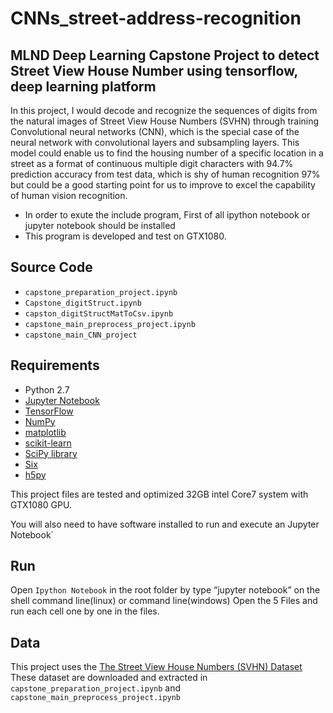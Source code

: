 # CNNs_street-address-recognition
## MLND Deep Learning Capstone Project to detect Street View House Number using tensorflow, deep learning platform  

In this project, I would decode and recognize the sequences of digits from the natural images of Street View House Numbers (SVHN) through training Convolutional neural networks (CNN), which is the special case of the neural network with convolutional layers and subsampling layers.
This model could enable us to find the housing number of a specific location in a street as a format of
continuous multiple digit characters with 94.7% prediction accuracy from test data, which is shy of human recognition 97% 
but could be a good starting point for us to improve to excel the capability of human vision recognition.

* In order to exute the include program, First of all ipython notebook or jupyter notebook should be installed 
* This program is developed and test on GTX1080.

 
## Source Code
- ` capstone_preparation_project.ipynb `
- ` Capstone_digitStruct.ipynb `
- ` capston_digitStructMatToCsv.ipynb `
- ` capstone_main_preprocess_project.ipynb `
- ` capstone_main_CNN_project `
 
## Requirements

- Python 2.7 
- [Jupyter Notebook]( http://jupyter.org/install.html)
- [TensorFlow](http://www.tensorflow.org/)
- [NumPy](http://www.numpy.org/)
- [matplotlib](http://matplotlib.org/)
- [scikit-learn](http://scikit-learn.org/stable/)
- [SciPy library](http://www.scipy.org/scipylib/index.html)
- [Six](http://pypi.python.org/pypi/six/)
- [h5py](http://pypi.python.org/pypi/h5py/)


This project files are tested and optimized 32GB intel Core7 system with GTX1080 GPU.

You will also need to have software installed to run and execute an Jupyter Notebook`

## Run

Open `Ipython Notebook` in the root folder by type  “jupyter notebook” on the shell command line(linux) or command line(windows)
Open the 5 Files and run each cell one by one in the files.

## Data

This project uses the [The Street View House Numbers (SVHN) Dataset](http://ufldl.stanford.edu/housenumbers/) 
These dataset are downloaded and extracted in ` capstone_preparation_project.ipynb ` and ` capstone_main_preprocess_project.ipynb `




